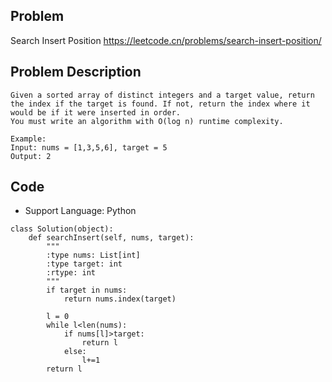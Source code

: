## Problem
Search Insert Position
https://leetcode.cn/problems/search-insert-position/

## Problem Description
```
Given a sorted array of distinct integers and a target value, return the index if the target is found. If not, return the index where it would be if it were inserted in order.
You must write an algorithm with O(log n) runtime complexity.

Example:
Input: nums = [1,3,5,6], target = 5
Output: 2
```

## Code

- Support Language: Python

```
class Solution(object):
    def searchInsert(self, nums, target):
        """
        :type nums: List[int]
        :type target: int
        :rtype: int
        """
        if target in nums:
            return nums.index(target)
        
        l = 0
        while l<len(nums):
            if nums[l]>target:
                return l
            else:
                l+=1
        return l
```
